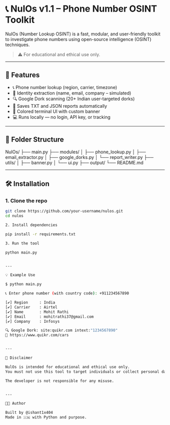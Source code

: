 # 📞 NulOs v1.1 – Phone Number OSINT Toolkit

NulOs (Number Lookup OSINT) is a fast, modular, and user-friendly toolkit to investigate phone numbers using open-source intelligence (OSINT) techniques.

> ⚠️ For educational and ethical use only.

---

## 🚀 Features

- 📞 Phone number lookup (region, carrier, timezone)
- 🧠 Identity extraction (name, email, company – simulated)
- 🔍 Google Dork scanning (20+ Indian user-targeted dorks)
- 📝 Saves TXT and JSON reports automatically
- 🎨 Colored terminal UI with custom banner
- 💻 Runs locally — no login, API key, or tracking

---

## 📁 Folder Structure

NulOs/ ├── main.py ├── modules/ │   ├── phone_lookup.py │   ├── email_extractor.py │   ├── google_dorks.py │   └── report_writer.py ├── utils/ │   ├── banner.py │   └── ui.py ├── output/ └── README.md

---

## 🛠 Installation

### 1. Clone the repo

```bash
git clone https://github.com/your-username/nulos.git
cd nulos

2. Install dependencies

pip install -r requirements.txt

3. Run the tool

python main.py


---

💡 Example Use

$ python main.py

📞 Enter phone number (with country code): +911234567890

[✔] Region     : India
[✔] Carrier    : Airtel
[✔] Name       : Mohit Rathi
[✔] Email      : mohitrathi37@gmail.com
[✔] Company    : Infosys

🔍 Google Dork: site:quikr.com intext:"1234567890"
🔗 https://www.quikr.com/cars


---

📜 Disclaimer

NulOs is intended for educational and ethical use only.
You must not use this tool to target individuals or collect personal data without consent.

The developer is not responsible for any misuse.


---

👨‍💻 Author

Built by @ishant1x404
Made in 🇮🇳 with Python and purpose.



